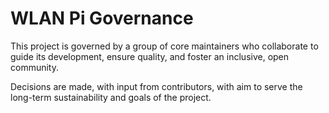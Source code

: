 # WLAN Pi Governance

This project is governed by a group of core maintainers who collaborate to guide its development, ensure quality, and foster an inclusive, open community.

Decisions are made, with input from contributors, with aim to serve the long-term sustainability and goals of the project.